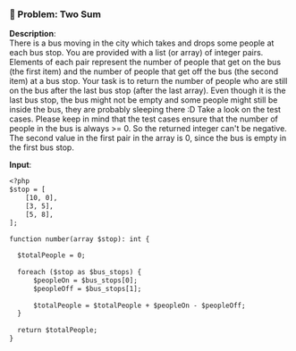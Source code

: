 
### 🚧 Problem: Two Sum

**Description**:  
There is a bus moving in the city which takes and drops some people at each bus stop.
You are provided with a list (or array) of integer pairs. Elements of each pair represent the number of people that get on the bus (the first item) and the number of people that get off the bus (the second item) at a bus stop.
Your task is to return the number of people who are still on the bus after the last bus stop (after the last array). Even though it is the last bus stop, the bus might not be empty and some people might still be inside the bus, they are probably sleeping there :D
Take a look on the test cases.
Please keep in mind that the test cases ensure that the number of people in the bus is always >= 0. So the returned integer can't be negative.
The second value in the first pair in the array is 0, since the bus is empty in the first bus stop.

**Input**:
```txt
<?php
$stop = [
    [10, 0],
    [3, 5],
    [5, 8],
];

function number(array $stop): int {
  
  $totalPeople = 0;
  
  foreach ($stop as $bus_stops) {
      $peopleOn = $bus_stops[0];
      $peopleOff = $bus_stops[1];
    
      $totalPeople = $totalPeople + $peopleOn - $peopleOff;
  }
  
  return $totalPeople;
}
